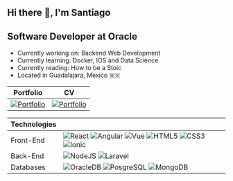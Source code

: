 ## Hi there 👋, I'm Santiago

## Software Developer at Oracle
- Currently working on: Backend Web Development
- Currently learning: Docker, IOS and Data Science
- Currently reading: How to be a Stoic
- Located in Guadalajara, Mexico 🇲🇽

| Portfolio | CV |
| ----------- | ----------- |
| <a href="https://grupoargon.dev/" rel="Portfolio">![Portfolio](https://img.icons8.com/?size=128&id=WyZp1aDIiQnZ&format=png)</a> | <a href="https://github.com/santiagoars/Files/blob/main/Santiago_Aragon_CV%20(1).pdf" target="_blank" >![Portfolio](https://img.icons8.com/?size=128&id=WEpZ7fWxXL7E&format=png)</a> |

|  Technologies |   |
|---------------|---|
| Front-End     | ![React](https://img.icons8.com/?size=64&id=NfbyHexzVEDk&format=png) ![Angular](https://img.icons8.com/?size=64&id=71257&format=png) ![Vue](https://img.icons8.com/?size=64&id=rY6agKizO9eb&format=png) ![HTML5](https://img.icons8.com/?size=64&id=EAUyKy3IwmqM&format=png) ![CSS3](https://img.icons8.com/?size=64&id=21278&format=png) ![Ionic](https://img.icons8.com/?size=64&id=nUFOCFvI5eIk&format=png)  |
| Back-End      | ![NodeJS](https://img.icons8.com/?size=64&id=54087&format=png) ![Laravel](https://img.icons8.com/?size=64&id=lRjcvhvtR81o&format=png)    |
| Databases        | ![OracleDB](https://img.icons8.com/?size=64&id=39913&format=png) ![PosgreSQL](https://img.icons8.com/?size=64&id=38561&format=png) ![MongoDB](https://img.icons8.com/?size=64&id=74402&format=png)   |
